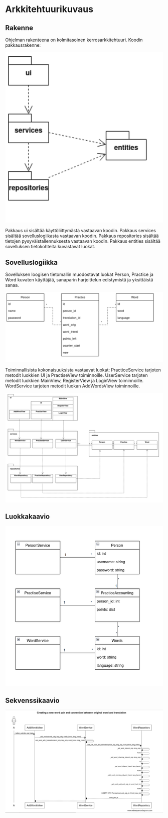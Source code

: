 # Arkkitehtuurikuvaus

## Rakenne

Ohjelman rakenteena on kolmitasoinen kerrosarkkitehtuuri.
Koodin pakkausrakenne:

![Pakkausrakenne](./kuvat/packages.png)

Pakkaus ui sisältää käyttöliittymästä vastaavan koodin.
Pakkaus services sisältää sovelluslogiikasta vastaavan koodin.
Pakkaus repositories sisältää tietojen pysyväistallennuksesta vastaavan koodin.
Pakkaus entities sisältää sovelluksen tietokohteita kuvastavat luokat.

## Sovelluslogiikka

Sovelluksen loogisen tietomallin muodostavat luokat Person, Practice ja Word
kuvaten käyttäjää, sanaparin harjoittelun edistymistä ja yksittäistä sanaa.

![Entiteetit](./kuvat/entities.png)

Toiminnallisista kokonaisuuksista vastaavat luokat:
PracticeService tarjoten metodit luokkien UI ja PractiseView toiminnoille.
UserService tarjoten metodit luokkien MainView, RegisterView ja LoginView toiminnoille.
WordService tarjoten metodit luokan AddWordsView toiminnoille.

![Pakkaukset_ja_luokat](./kuvat/packages_and_classes.png)


## Luokkakaavio

![](./kuvat/sanastotreeni_ULM.png)

## Sekvenssikaavio 

![](./kuvat/word_pair.png)
